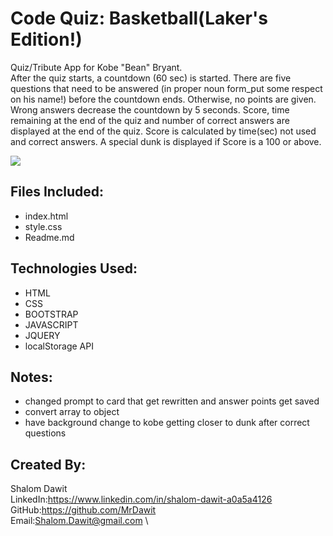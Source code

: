 # Code Quiz: Basketball(Laker's Edition!)
Quiz/Tribute App for Kobe "Bean" Bryant.\
After the quiz starts, a countdown (60 sec) is started. There are five questions that need to be answered (in proper noun form_put some respect on his name!) before the countdown ends. Otherwise, no points are given. Wrong answers decrease the countdown by 5 seconds. Score, time remaining at the end of the quiz and number of correct answers are displayed at the end of the quiz. Score is calculated by time(sec) not used and correct answers. A special dunk is displayed if Score is a 100 or above.

<img src="./code-quiz.gif"> 

## Files Included:
* index.html
* style.css
* Readme.md

## Technologies Used:
* HTML
* CSS
* BOOTSTRAP 
* JAVASCRIPT
* JQUERY
* localStorage API


## Notes:
* changed prompt to card that get rewritten and answer points get saved
* convert array to object
* have background change to kobe getting closer to dunk after correct questions


## Created By:
Shalom Dawit\
LinkedIn:https://www.linkedin.com/in/shalom-dawit-a0a5a4126 \
GitHub:https://github.com/MrDawit \
Email:Shalom.Dawit@gmail.com \
